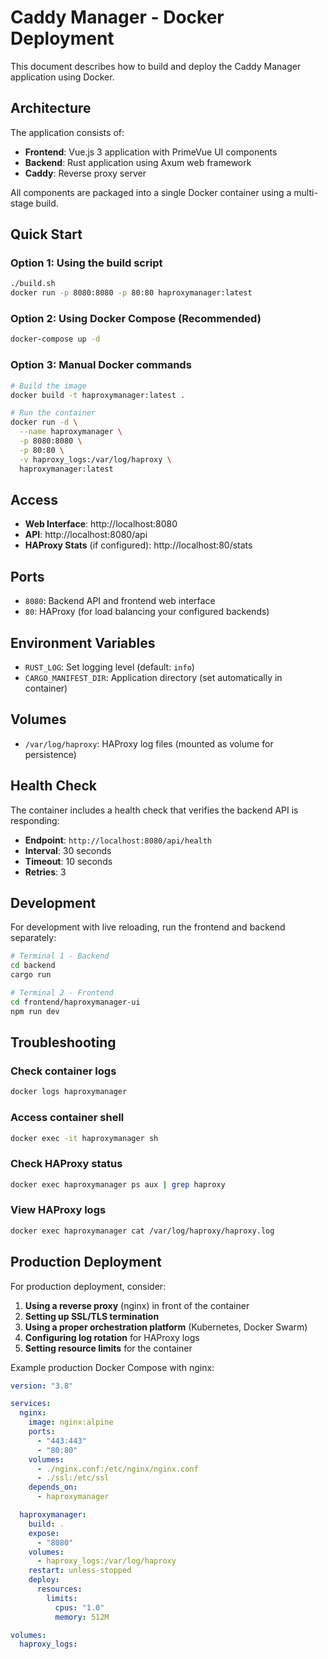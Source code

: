 # Caddy Manager - Docker Deployment

This document describes how to build and deploy the Caddy Manager application using Docker.

## Architecture

The application consists of:

- **Frontend**: Vue.js 3 application with PrimeVue UI components
- **Backend**: Rust application using Axum web framework
- **Caddy**: Reverse proxy server

All components are packaged into a single Docker container using a multi-stage build.

## Quick Start

### Option 1: Using the build script

```bash
./build.sh
docker run -p 8080:8080 -p 80:80 haproxymanager:latest
```

### Option 2: Using Docker Compose (Recommended)

```bash
docker-compose up -d
```

### Option 3: Manual Docker commands

```bash
# Build the image
docker build -t haproxymanager:latest .

# Run the container
docker run -d \
  --name haproxymanager \
  -p 8080:8080 \
  -p 80:80 \
  -v haproxy_logs:/var/log/haproxy \
  haproxymanager:latest
```

## Access

- **Web Interface**: http://localhost:8080
- **API**: http://localhost:8080/api
- **HAProxy Stats** (if configured): http://localhost:80/stats

## Ports

- `8080`: Backend API and frontend web interface
- `80`: HAProxy (for load balancing your configured backends)

## Environment Variables

- `RUST_LOG`: Set logging level (default: `info`)
- `CARGO_MANIFEST_DIR`: Application directory (set automatically in container)

## Volumes

- `/var/log/haproxy`: HAProxy log files (mounted as volume for persistence)

## Health Check

The container includes a health check that verifies the backend API is responding:

- **Endpoint**: `http://localhost:8080/api/health`
- **Interval**: 30 seconds
- **Timeout**: 10 seconds
- **Retries**: 3

## Development

For development with live reloading, run the frontend and backend separately:

```bash
# Terminal 1 - Backend
cd backend
cargo run

# Terminal 2 - Frontend
cd frontend/haproxymanager-ui
npm run dev
```

## Troubleshooting

### Check container logs

```bash
docker logs haproxymanager
```

### Access container shell

```bash
docker exec -it haproxymanager sh
```

### Check HAProxy status

```bash
docker exec haproxymanager ps aux | grep haproxy
```

### View HAProxy logs

```bash
docker exec haproxymanager cat /var/log/haproxy/haproxy.log
```

## Production Deployment

For production deployment, consider:

1. **Using a reverse proxy** (nginx) in front of the container
2. **Setting up SSL/TLS termination**
3. **Using a proper orchestration platform** (Kubernetes, Docker Swarm)
4. **Configuring log rotation** for HAProxy logs
5. **Setting resource limits** for the container

Example production Docker Compose with nginx:

```yaml
version: "3.8"

services:
  nginx:
    image: nginx:alpine
    ports:
      - "443:443"
      - "80:80"
    volumes:
      - ./nginx.conf:/etc/nginx/nginx.conf
      - ./ssl:/etc/ssl
    depends_on:
      - haproxymanager

  haproxymanager:
    build: .
    expose:
      - "8080"
    volumes:
      - haproxy_logs:/var/log/haproxy
    restart: unless-stopped
    deploy:
      resources:
        limits:
          cpus: "1.0"
          memory: 512M

volumes:
  haproxy_logs:
```
